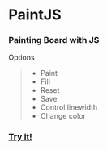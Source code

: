 PaintJS
=============

### Painting Board with JS
 Options
> - Paint
> - Fill
> - Reset
> - Save
> - Control linewidth
> - Change color

### [Try it!](https://xorud1217.github.io/paintJS/)
